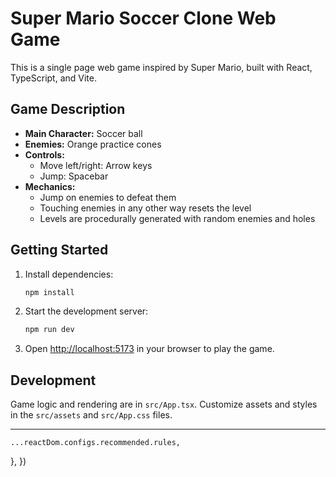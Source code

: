 # Super Mario Soccer Clone Web Game

This is a single page web game inspired by Super Mario, built with React, TypeScript, and Vite.

## Game Description

- **Main Character:** Soccer ball
- **Enemies:** Orange practice cones
- **Controls:**
  - Move left/right: Arrow keys
  - Jump: Spacebar
- **Mechanics:**
  - Jump on enemies to defeat them
  - Touching enemies in any other way resets the level
  - Levels are procedurally generated with random enemies and holes

## Getting Started

1. Install dependencies:
   ```sh
   npm install
   ```
2. Start the development server:
   ```sh
   npm run dev
   ```
3. Open [http://localhost:5173](http://localhost:5173) in your browser to play the game.

## Development

Game logic and rendering are in `src/App.tsx`. Customize assets and styles in the `src/assets` and `src/App.css` files.

---
    ...reactDom.configs.recommended.rules,
  },
})
```
